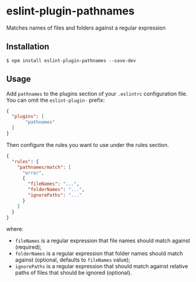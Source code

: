 # eslint-plugin-pathnames

Matches names of files and folders against a regular expression

## Installation

```
$ npm install eslint-plugin-pathnames --save-dev
```


## Usage

Add `pathnames` to the plugins section of your `.eslintrc` configuration file. You can omit the `eslint-plugin-` prefix:

```json
{
  "plugins": [
       "pathnames"
  ]
}
```


Then configure the rules you want to use under the rules section.

```json
{
  "rules": {
    "pathnames/match": [
      "error",
      {
        "fileNames": "...",
        "folderNames": "...",
        "ignorePaths": "..."
      }
    ]
  }
}
```

where:
- `fileNames` is a regular expression that file names should match against (required);
- `folderNames` is a regular expression that folder names should match against (optional, defaults to `fileNames` value);
- `ignorePaths` is a regular expression that should match against relative paths of files that should be ignored (optional).

